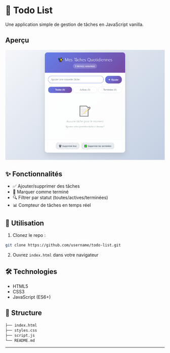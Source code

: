# 📝 Todo List

Une application simple de gestion de tâches en JavaScript vanilla.

## Aperçu

![Todo-List](screenshot.png)

## ✨ Fonctionnalités

- ✅ Ajouter/supprimer des tâches
- 🔄 Marquer comme terminé
- 🔍 Filtrer par statut (toutes/actives/terminées)
- 📊 Compteur de tâches en temps réel

## 🚀 Utilisation

1. Clonez le repo :
```bash
git clone https://github.com/username/todo-list.git
```

2. Ouvrez `index.html` dans votre navigateur

## 🛠️ Technologies

- HTML5
- CSS3
- JavaScript (ES6+)

## 📁 Structure

```
├── index.html
├── styles.css
├── script.js
└── README.md
```

---
